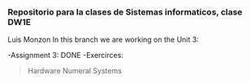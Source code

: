 ### Repositorio para la clases de Sistemas informaticos, clase DW1E
Luis Monzon
 In this branch we are working on the Unit 3:
 
 -Assignment 3: DONE
 -Exercirces:
  >Hardware
  >Numeral Systems
